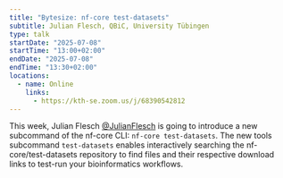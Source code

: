 ```yaml
---
title: "Bytesize: nf-core test-datasets"
subtitle: Julian Flesch, QBiC, University Tübingen
type: talk
startDate: "2025-07-08"
startTime: "13:00+02:00"
endDate: "2025-07-08"
endTime: "13:30+02:00"
locations:
  - name: Online
    links:
      - https://kth-se.zoom.us/j/68390542812
---
```


This week, Julian Flesch [@JulianFlesch](https://github.com/JulianFlesch) is going to introduce a new subcommand of the nf-core CLI: `nf-core test-datasets`. The new tools subcommand `test-datasets` enables interactively searching the nf-core/test-datasets repository to find files and their respective download links to test-run your bioinformatics workflows.
